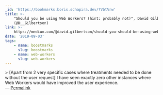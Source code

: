 ```yaml
---
_id: 'https://bookmarks.boris.schapira.dev/?VbtVnw'
title: >-
    "Should you be using Web Workers? (hint: probably not)", David Gilbertson
    (@D__Gilbertson)
link: >-
    https://medium.com/@david.gilbertson/should-you-should-be-using-web-workers-hint-probably-not-9b6d26dc8c6a
date: '2019-09-03'
tags:
    - name: boostmarks
      slug: boostmarks
    - name: web-workers
      slug: web-workers
---
```


&gt; [Apart from 2 very specific cases where treatments needed to be done
without the user request] I have seen exactly zero other instances where Web
Workers would have improved the user experience. <br>&#8212;
<a href="https://bookmarks.boris.schapira.dev/?VbtVnw" title="Permalink">Permalink</a>
